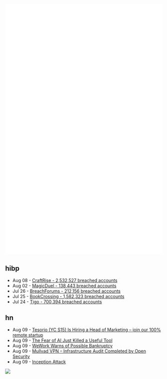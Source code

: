 ![Metrics](https://raw.githubusercontent.com/phixion/phixion/master/metrics.svg)

## hibp

<!--
for https://github.com/phixion/phixion/blob/main/.github/workflows/feeds.yml
-->
<!--START_SECTION:haveibeenpwnd-->
- Aug 08 - [CraftRise - 2,532,527 breached accounts](https://haveibeenpwned.com/PwnedWebsites#CraftRise)
- Aug 02 - [MagicDuel - 138,443 breached accounts](https://haveibeenpwned.com/PwnedWebsites#MagicDuel)
- Jul 26 - [BreachForums - 212,156 breached accounts](https://haveibeenpwned.com/PwnedWebsites#BreachForums)
- Jul 25 - [BookCrossing - 1,582,323 breached accounts](https://haveibeenpwned.com/PwnedWebsites#BookCrossing)
- Jul 24 - [Tigo - 700,394 breached accounts](https://haveibeenpwned.com/PwnedWebsites#Tigo)
<!--END_SECTION:haveibeenpwnd-->

## hn

<!--
for https://github.com/phixion/phixion/blob/main/.github/workflows/feeds.yml
-->
<!--START_SECTION:hn-->
- Aug 09 - [Tesorio (YC S15) Is Hiring a Head of Marketing – join our 100% remote startup](https://jobs.lever.co/tesorio/10de016f-be07-4707-ac5c-7029f0398a17)
- Aug 09 - [The Fear of AI Just Killed a Useful Tool](https://www.techdirt.com/2023/08/08/the-fear-of-ai-just-killed-a-very-useful-tool/)
- Aug 09 - [WeWork Warns of Possible Bankruptcy](https://www.cnbc.com/2023/08/08/wework-warns-of-remaining-going-concern-and-says-bankruptcy-possible.html)
- Aug 09 - [Mullvad VPN – Infrastructure Audit Completed by Open Security](https://mullvad.net/en/blog/2023/8/9/infrastructure-audit-completed-by-radically-open-security/)
- Aug 09 - [Inception Attack](https://www.bleepingcomputer.com/news/security/new-inception-attack-leaks-sensitive-data-from-all-amd-zen-cpus/)
<!--END_SECTION:hn-->

<!--
for https://yhype.me
-->
![](https://hit.yhype.me/github/profile?user_id=13013670)
